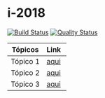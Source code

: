 # i-2018

[![Build Status](https://travis-ci.org/matheuspiment/i-2018.svg?branch=master)](https://travis-ci.org/matheuspiment/i-2018)
[![Quality Status](https://sonarcloud.io/api/project_badges/measure?project=br.ufg.inf.es.integracao%3Aarquivos&metric=alert_status)](https://sonarcloud.io/dashboard?id=br.ufg.inf.es.integracao%3Aarquivos)

| Tópicos  | Link  |
|----------|--------|
| Tópico 1 | [aqui](https://github.com/matheuspiment/i-2018/tree/master/arquivos/src/main/java/br/ufg/inf/es/integracao/topico_1) |
| Tópico 2 | [aqui](https://github.com/matheuspiment/i-2018/tree/master/arquivos/src/main/java/br/ufg/inf/es/integracao/topico_2) |
| Tópico 3 | [aqui](https://github.com/matheuspiment/i-2018/tree/master/arquivos/src/main/java/br/ufg/inf/es/integracao/topico_3) |
